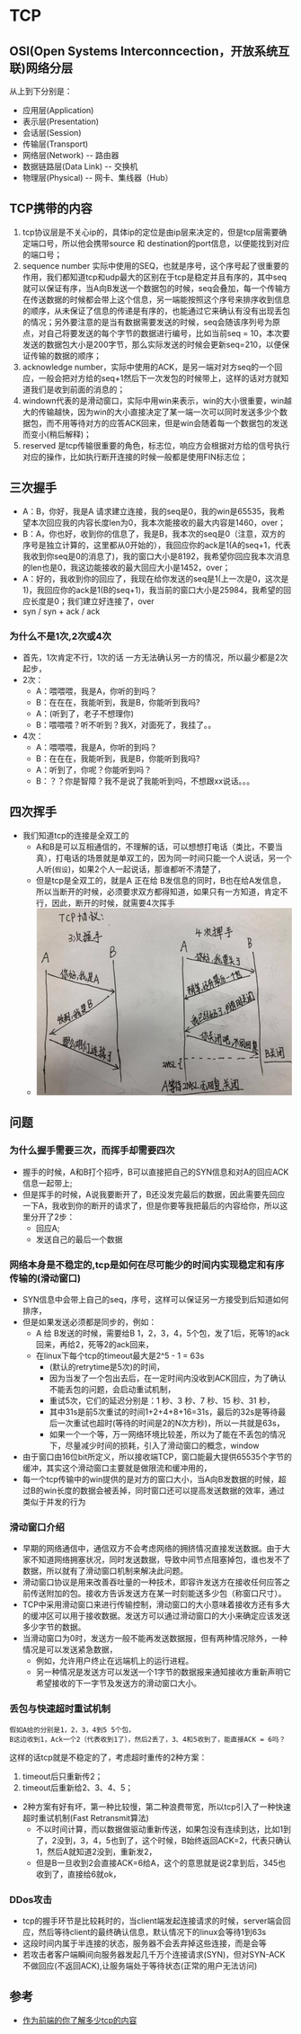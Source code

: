 # TCP
## OSI(Open Systems Interconncection，开放系统互联)网络分层
从上到下分别是：
- 应用层(Application)
- 表示层(Presentation)
- 会话层(Session)
- 传输层(Transport)
- 网络层(Network)    -- 路由器
- 数据链路层(Data Link) -- 交换机
- 物理层(Physical) -- 网卡、集线器（Hub）

## TCP携带的内容
1. tcp协议层是不关心ip的，具体ip的定位是由ip层来决定的，但是tcp层需要确定端口号，所以他会携带source 和 destination的port信息，以便能找到对应的端口号；
2. sequence number 实际中使用的SEQ，也就是序号，这个序号起了很重要的作用，我们都知道tcp和udp最大的区别在于tcp是稳定并且有序的，其中seq就可以保证有序，当A向B发送一个数据包的时候，seq会叠加，每一个传输方在传送数据的时候都会带上这个信息，另一端能按照这个序号来排序收到信息的顺序，从未保证了信息的传递是有序的，也能通过它来确认有没有出现丢包的情况；另外要注意的是当有数据需要发送的时候，seq会随该序列号为原点，对自己将要发送的每个字节的数据进行编号，比如当前seq = 10，本次要发送的数据包大小是200字节，那么实际发送的时候会更新seq=210，以便保证传输的数据的顺序；
3. acknowledge number，实际中使用的ACK，是另一端对对方seq的一个回应，一般会把对方给的seq+1然后下一次发包的时候带上，这样的话对方就知道我们是收到前面的消息的；
4. windown代表的是滑动窗口，实际中用win来表示，win的大小很重要，win越大的传输越快，因为win的大小直接决定了某一端一次可以同时发送多少个数据包，而不用等待对方的应答ACK回来，但是win会随着每一个数据包的发送而变小(稍后解释)；
5. reserved 是tcp传输很重要的角色，标志位，响应方会根据对方给的信号执行对应的操作，比如执行断开连接的时候一般都是使用FIN标志位；

## 三次握手
- A：B，你好，我是A 请求建立连接，我的seq是0，我的win是65535，我希望本次回应我的内容长度len为0，我本次能接收的最大内容是1460，over；
- B：A，你也好，收到你的信息了，我是B，我本次的seq是0（注意，双方的序号是独立计算的，这里都从0开始的），我回应你的ack是1(A的seq+1，代表我收到你seq是0的消息了)，我的窗口大小是8192，我希望你回应我本次消息的len也是0，我这边能接收的最大回应大小是1452，over；
- A：好的，我收到你的回应了，我现在给你发送的seq是1(上一次是0，这次是1)，我回应你的ack是1(B的seq+1)，我当前的窗口大小是25984，我希望的回应长度是0；我们建立好连接了，over
- syn / syn + ack / ack
  
### 为什么不是1次,2次或4次
- 首先，1次肯定不行，1次的话 一方无法确认另一方的情况，所以最少都是2次起步，
- 2次：
  * A：喂喂喂，我是A，你听的到吗？
  * B：在在在，我能听到，我是B，你能听到我吗?
  * A：(听到了，老子不想理你)
  * B：喂喂喂？听不听到？我X，对面死了，我挂了。。
- 4次：
  * A：喂喂喂，我是A，你听的到吗？
  * B：在在在，我能听到，我是B，你能听到我吗?
  * A：听到了，你呢？你能听到吗？
  * B：？？你是智障？我不是说了我能听到吗，不想跟xx说话。。。

## 四次挥手
- 我们知道tcp的连接是全双工的
  * A和B是可以互相通信的，不理解的话，可以想想打电话（类比，不要当真），打电话的场景就是单双工的，因为同一时间只能一个人说话，另一个人听(`假设`)，如果2个人一起说话，那谁都听不清楚了，
  * 但是tcp是全双工的，就是A 正在给 B发信息的同时，B也在给A发信息，所以当断开的时候，必须要求双方都得知道，如果只有一方知道，肯定不行，因此，断开的时候，就需要4次挥手
  * ![TCP3次握手4次挥手](../assets/TCP3次握手4次挥手.PNG)

## 问题
### 为什么握手需要三次，而挥手却需要四次
- 握手的时候，A和B打个招呼，B可以直接把自己的SYN信息和对A的回应ACK信息一起带上;
- 但是挥手的时候，A说我要断开了，B还没发完最后的数据，因此需要先回应一下A，我收到你的断开的请求了，但是你要等我把最后的内容给你，所以这里分开了2步：
  * 回应A;
  * 发送自己的最后一个数据
### 网络本身是不稳定的,tcp是如何在尽可能少的时间内实现稳定和有序传输的(滑动窗口)
- SYN信息中会带上自己的seq，序号，这样可以保证另一方接受到后知道如何排序，
- 但是如果发送必须都是同步的，例如：
  * A 给 B发送的时候，需要给B 1，2，3，4，5个包，发了1后，死等1的ack回来，再给2，死等2的ack回来，
  * 在linux下每个tcp的timeout最大是2^5 - 1 = 63s
    - (默认的retrytime是5次)的时间，
    - 因为当发了一个包出去后，在一定时间内没收到ACK回应，为了确认不能丢包的问题，会启动重试机制，
    - 重试5次，它们的延迟分别是：1 秒、3 秒、7 秒、15 秒、31 秒，
    - 其中31s是前5次重试的时间1+2+4+8+16=31s，最后的32s是等待最后一次重试也超时(等待的时间是2的N次方秒)，所以一共就是63s，
    - 如果一个一个等，万一网络环境比较差，所以为了能在不丢包的情况下，尽量减少时间的损耗，引入了滑动窗口的概念，window
- 由于窗口由16位bit所定义，所以接收端TCP，窗口能最大提供65535个字节的缓冲，其实这个滑动窗口主要就是做限流和缓冲用的，
- 每一个tcp传输中的win提供的是对方的窗口大小，当A向B发数据的时候，超过B的win长度的数据会被丢掉，同时窗口还可以提高发送数据的效率，通过类似于并发的行为
### 滑动窗口介绍
- 早期的网络通信中，通信双方不会考虑网络的拥挤情况直接发送数据。由于大家不知道网络拥塞状况，同时发送数据，导致中间节点阻塞掉包，谁也发不了数据，所以就有了滑动窗口机制来解决此问题。
- 滑动窗口协议是用来改善吞吐量的一种技术，即容许发送方在接收任何应答之前传送附加的包。接收方告诉发送方在某一时刻能送多少包（称窗口尺寸）。
- TCP中采用滑动窗口来进行传输控制，滑动窗口的大小意味着接收方还有多大的缓冲区可以用于接收数据。发送方可以通过滑动窗口的大小来确定应该发送多少字节的数据。
- 当滑动窗口为0时，发送方一般不能再发送数据报，但有两种情况除外，一种情况是可以发送紧急数据，
  * 例如，允许用户终止在远端机上的运行进程。
  * 另一种情况是发送方可以发送一个1字节的数据报来通知接收方重新声明它希望接收的下一字节及发送方的滑动窗口大小。
### 丢包与快速超时重试机制
```
假如A给的分别是1，2，3，4到5 5个包，
B这边收到1，Ack一个2（代表收到1了），然后2丢了，3、4和5收到了，能直接ACK = 6吗？
```
这样的话tcp就是不稳定的了，考虑超时重传的2种方案：
1. timeout后只重新传2；
2. timeout后重新给2、3、4、5；
- 2种方案有好有坏，第一种比较慢，第二种浪费带宽，所以tcp引入了一种快速超时重试机制(Fast Retransmit算法)
  * 不以时间计算，而以数据做驱动重新传送，如果包没有连续到达，比如1到了，2没到，3，4，5也到了，这个时候，B始终返回ACK=2，代表只确认1，然后A就知道2没到，重新发2，
  * 但是B一旦收到2会直接ACK=6给A，这个的意思就是说2拿到后，345也收到了，直接给6就ok，
### DDos攻击
- tcp的握手环节是比较耗时的，当client端发起连接请求的时候，server端会回应，然后等待client的最终确认信息，默认情况下的linux会等待1到63s
- 这段时间内属于半连接的状态，服务器不会丢弃掉这些连接，而是会等
- 若攻击者客户端瞬间向服务器发起几千万个连接请求(SYN)，但对SYN-ACK不做回应(不返回ACK),让服务端处于等待状态(正常的用户无法访问)

## 参考
- [作为前端的你了解多少tcp的内容](https://juejin.im/post/5c078058f265da611c26c235)